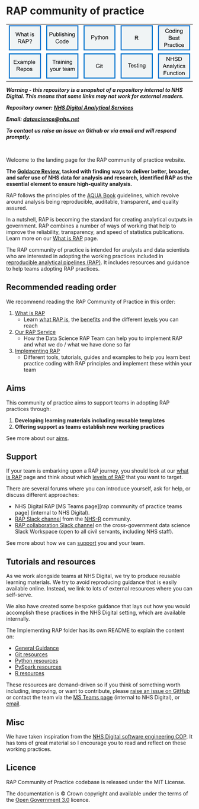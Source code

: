 # RAP community of practice

|                                                                         |                                                                                   |                                                          |                                                             |                                                                                                                                                |
| ----------------------------------------------------------------------- | --------------------------------------------------------------------------------- | -------------------------------------------------------- | ----------------------------------------------------------- | ---------------------------------------------------------------------------------------------------------------------------------------------- |
| [<img alt="What is RAP?" img src="images/What is RAP icon.png">][1]     | [<img alt="Publishing Code" img src="images/publishing code icon.png">][13]       | [<img alt="Python" img src="images/Python icon.png">][4] | [<img alt="R" img src="images/R icon.png">][8]              | [<img alt="Coding Best Practice" img src="images/coding best practice icon.png">][17]                                                          |
| [<img alt="Example Repos" img src="images/Example Repos icon.png">][14] | [<img alt="Training your team" img src="images/training your team icon.png">][15] | [<img alt="Git" img src="images/Git icon.png">][10]      | [<img alt="Testing" img src="images/Testing icon.png">][16] | [<img alt="NHSD Analytics Function" img src="images/NHSD Analytics Function repo.png">](https://github.com/NHSDigital/data-analytics-services) |

**_Warning - this repository is a snapshot of a repository internal to NHS Digital.
This means that some links may not work for external readers._**

**_Repository owner: [NHS Digital Analytical Services](https://github.com/NHSDigital/data-analytics-services)_**

**_Email: [datascience@nhs.net](mailto:datascience@nhs.net)_**

**_To contact us raise an issue on Github or via email and will respond promptly._**

<br>

Welcome to the landing page for the RAP community of practice website.

**The [Goldacre Review](https://www.gov.uk/government/publications/better-broader-safer-using-health-data-for-research-and-analysis), tasked with finding ways to deliver better, broader, and safer use of NHS data for analysis and research, identified RAP as the essential element to ensure high-quality analysis.**

RAP follows the principles of the [AQUA Book](https://www.gov.uk/government/publications/the-aqua-book-guidance-on-producing-quality-analysis-for-government) guidelines, which revolve around analysis being reproducible, auditable, transparent, and quality assured.

In a nutshell, RAP is becoming the standard for creating analytical outputs in government. RAP combines a number of ways of working that help to improve the reliability, transparency, and speed of statistics publications. Learn more on our [What is RAP][1] page.

The RAP community of practice is intended for analysts and data scientists who are interested in adopting the working practices included in [reproducible analytical pipelines (RAP)][2]. It includes resources and guidance to help teams adopting RAP practices.

## Recommended reading order

We recommend reading the RAP Community of Practice in this order:

1. [What is RAP][6]
   - Learn [what RAP is][1], the [benefits][7] and the different [levels][2] you can reach
2. [Our RAP Service][5]
   - How the Data Science RAP Team can help you to implement RAP and what we do / what we have done so far
3. [Implementing RAP][3]
   - Different tools, tutorials, guides and examples to help you learn best practice coding with RAP principles and implement these within your team

## Aims

This community of practice aims to support teams in adopting RAP practices through:

1. **Developing learning materials including reusable templates**
2. **Offering support as teams establish new working practices**

See more about our [aims][7].

## Support

If your team is embarking upon a RAP journey, you should look at our [what is RAP][1] page and think about which [levels of RAP][2] that you want to target.

There are several forums where you can introduce yourself, ask for help, or discuss different approaches:

- NHS Digital RAP [MS Teams page][rap community of practice teams page] (internal to NHS Digital).
- [RAP Slack channel](https://nhsrcommunity.slack.com/archives/C03N1GXHEH0) from the [NHS-R](https://nhsrcommunity.com/) community.
- [RAP collaboration Slack channel](https://govdatascience.slack.com/archives/C6H22U3H9) on the cross-government data science Slack Workspace (open to all civil servants, including NHS staff).

See more about how we can [support][9] you and your team.

## Tutorials and resources

As we work alongside teams at NHS Digital, we try to produce reusable learning materials. We try to avoid reproducing guidance that is easily available online. Instead, we link to lots of external resources where you can self-serve.

We also have created some bespoke guidance that lays out how you would accomplish these practices in the NHS Digital setting, which are available internally.

The Implementing RAP folder has its own README to explain the content on:

- [General Guidance][11]
- [Git resources][10]
- [Python resources][4]
- [PySpark resources][12]
- [R resources][8]

These resources are demand-driven so if you think of something worth including, improving, or want to contribute, please [raise an issue on GitHub](https://github.com/NHSDigital/rap-community-of-practice/issues) or contact the team via the [MS Teams page](https://teams.microsoft.com/l/channel/19%3aEnoJ_c3NIwcWaLoqHyrbmiui8SI-8lZ1B2SvxNuGbyU1%40thread.tacv2/General?groupId=1c1528d7-030e-48eb-92cf-dc0f6a618ea0&tenantId=50f6071f-bbfe-401a-8803-673748e629e2) (internal to NHS Digital), or [email](mailto:datascience@nhs.net).

## Misc

We have taken inspiration from the [NHS Digital software engineering COP](https://github.com/NHSDigital/software-engineering-quality-framework/blob/master/insights/review.md). It has tons of great material so I encourage you to read and reflect on these working practices.

## Licence

RAP Community of Practice codebase is released under the MIT License.

The documentation is © Crown copyright and available under the terms of the [Open Government 3.0](https://www.nationalarchives.gov.uk/doc/open-government-licence/version/3/) licence.

[1]: ./what_is_RAP/README.md
[2]: ./what_is_RAP/levels_of_RAP.md
[3]: ./implementing_RAP/
[4]: ./implementing_RAP/README.md#python
[5]: ./our_RAP_service/
[6]: ./what_is_RAP/
[7]: ./what_is_RAP/benefits_and_aims_of_RAP.md
[8]: ./implementing_RAP/README.md#r
[9]: ./our_RAP_service/README.md#support
[10]: ./implementing_RAP/README.md#git
[11]: ./implementing_RAP/README.md#general-guidance
[12]: ./implementing_RAP/README.md#pyspark
[13]: ./implementing_RAP/general_guidance/how-to-publish-your-code-in-the-open.md
[14]: https://github.com/NHSDigital/data-analytics-services#rap-repositories
[15]: ./implementing_RAP/general_guidance/training-your-team.md
[16]: ./implementing_RAP/python/unit-testing.md
[17]: ./implementing_RAP/general_guidance/coding-best-practice.md
